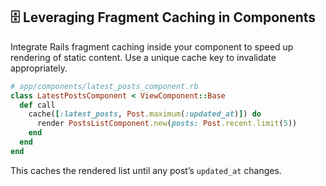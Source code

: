 ## 🗄️ Leveraging Fragment Caching in Components

Integrate Rails fragment caching inside your component to speed up rendering of static content. Use a unique cache key to invalidate appropriately.

```ruby
# app/components/latest_posts_component.rb
class LatestPostsComponent < ViewComponent::Base
  def call
    cache([:latest_posts, Post.maximum(:updated_at)]) do
      render PostsListComponent.new(posts: Post.recent.limit(5))
    end
  end
end
```

This caches the rendered list until any post’s `updated_at` changes.